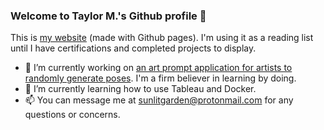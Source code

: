 ### Welcome to Taylor M.'s Github profile 🎉

This is [my website](https://sunlitgarden.github.io) (made with Github pages). I'm using it as a reading list until I have certifications and completed projects to display. 

- 🔭 I’m currently working on [an art prompt application for artists to randomly generate poses](https://github.com/sunlitgarden/Art-Prompt-Generator). I'm a firm believer in learning by doing.
- 🌱 I’m currently learning how to use Tableau and Docker. 
- 📫 You can message me at sunlitgarden@protonmail.com for any questions or concerns.
